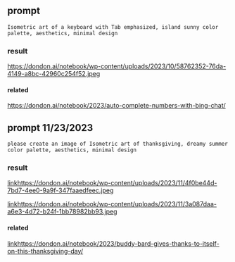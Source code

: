 
## prompt

`Isometric art of a keyboard with Tab emphasized, island sunny color palette, aesthetics, minimal design`

### result
https://dondon.ai/notebook/wp-content/uploads/2023/10/58762352-76da-4149-a8bc-42960c254f52.jpeg


#### related
https://dondon.ai/notebook/2023/auto-complete-numbers-with-bing-chat/

## prompt 11/23/2023
`please create an image of Isometric art of thanksgiving, dreamy summer color palette, aesthetics, minimal design`

### result
[link](https://dondon.ai/notebook/wp-content/uploads/2023/11/4f0be44d-7bd7-4ee0-9a9f-347faaedfeec.jpeg)https://dondon.ai/notebook/wp-content/uploads/2023/11/4f0be44d-7bd7-4ee0-9a9f-347faaedfeec.jpeg

[link](https://dondon.ai/notebook/wp-content/uploads/2023/11/3a087daa-a6e3-4d72-b24f-1bb78982bb93.jpeg)https://dondon.ai/notebook/wp-content/uploads/2023/11/3a087daa-a6e3-4d72-b24f-1bb78982bb93.jpeg

#### related
[link](https://dondon.ai/notebook/2023/buddy-bard-gives-thanks-to-itself-on-this-thanksgiving-day/)https://dondon.ai/notebook/2023/buddy-bard-gives-thanks-to-itself-on-this-thanksgiving-day/

